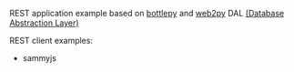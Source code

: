 <p>REST application example based on <a href='http://bottlepy.org'>bottlepy</a>
   and <a href='http://web2py.com'>web2py</a> DAL
   <a href='http://web2py.com/books/default/chapter/29/06'>(Database Abstraction Layer)</a>
</p>

<p>REST client examples:</p>
<ul>
    <li>sammyjs</li>
    <!--
    <li>angularjs</li>
    <li>knockoutjs</li>
    <li>emberjs</li>
    -->
</ul>
